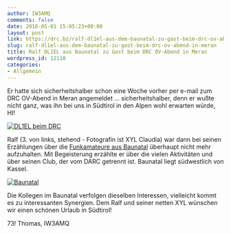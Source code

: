 ```yaml
---
author: IW3AMQ
comments: false
date: 2016-05-01 15:05:23+00:00
layout: post
link: https://drc.bz/ralf-dl1el-aus-dem-baunatal-zu-gast-beim-drc-ov-abend-in-meran/
slug: ralf-dl1el-aus-dem-baunatal-zu-gast-beim-drc-ov-abend-in-meran
title: Ralf DL1EL aus Baunatal zu Gast beim DRC OV-Abend in Meran
wordpress_id: 12110
categories:
- Allgemein
---
```


Er hatte sich sicherheitshalber schon eine Woche vorher per e-mail zum DRC OV-Abend in Meran angemeldet ... sicherheitshalber, denn er wußte nicht ganz, was ihn bei uns in Südtirol in den Alpen wohl erwarten würde, HI!

[![DL1EL beim DRC](https://drc.bz/wp-content/uploads/2016/05/DL1EL-beim-DRC.jpg)](https://drc.bz/wp-content/uploads/2016/05/DL1EL-beim-DRC.jpg)

Ralf (3. von links, stehend - Fotografin ist XYL Claudia) war dann bei seinen Erzählungen über die [Funkamateure aus Baunatal](http://www.funkamateure.net) überhaupt nicht mehr aufzuhalten. Mit Begeisterung erzählte er über die vielen Aktivitäten und über seinen Club, der vom DARC getrennt ist. Baunatal liegt südwestlich von Kassel.

[![Baunatal](https://drc.bz/wp-content/uploads/2016/05/Baunatal.jpg)](https://drc.bz/wp-content/uploads/2016/05/Baunatal.jpg)

Die Kollegen im Baunatal verfolgen dieselben Interessen, vielleicht kommt es zu interessanten Synergien. Dem Ralf und seiner netten XYL wünschen wir einen schönen Urlaub in Südtirol!

73! Thomas, IW3AMQ
